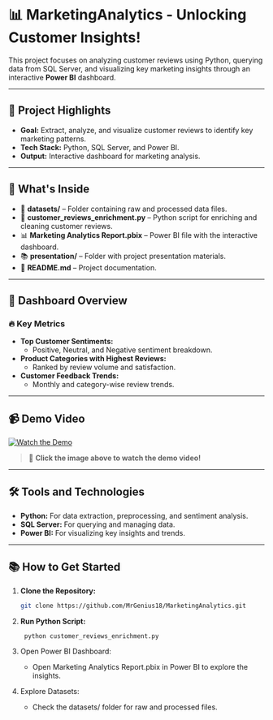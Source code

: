 # 📊 MarketingAnalytics - Unlocking Customer Insights!

This project focuses on analyzing customer reviews using Python, querying data from SQL Server, and visualizing key marketing insights through an interactive **Power BI** dashboard.

---

## 🎯 Project Highlights
- **Goal:** Extract, analyze, and visualize customer reviews to identify key marketing patterns.
- **Tech Stack:** Python, SQL Server, and Power BI.
- **Output:** Interactive dashboard for marketing analysis.

---

## 📂 What's Inside
- 📁 **datasets/** – Folder containing raw and processed data files.
- 🐍 **customer_reviews_enrichment.py** – Python script for enriching and cleaning customer reviews.
- 📊 **Marketing Analytics Report.pbix** – Power BI file with the interactive dashboard.
- 📚 **presentation/** – Folder with project presentation materials.
- 📄 **README.md** – Project documentation.

---

## 📸 Dashboard Overview
### 🔥 Key Metrics
- **Top Customer Sentiments:**  
   - Positive, Neutral, and Negative sentiment breakdown.
- **Product Categories with Highest Reviews:**  
   - Ranked by review volume and satisfaction.
- **Customer Feedback Trends:**  
   - Monthly and category-wise review trends.

---

## 📹 Demo Video
[![Watch the Demo](https://img.youtube.com/vi/VIDEO_ID/maxresdefault.jpg)](https://www.youtube.com/watch?v=VIDEO_ID)

> 🎥 **Click the image above to watch the demo video!**

---

## 🛠️ Tools and Technologies
- **Python:** For data extraction, preprocessing, and sentiment analysis.
- **SQL Server:** For querying and managing data.
- **Power BI:** For visualizing key insights and trends.

---

## 📚 How to Get Started
1. **Clone the Repository:**
   ```bash
   git clone https://github.com/MrGenius18/MarketingAnalytics.git
2. **Run Python Script:**
      ```bash
       python customer_reviews_enrichment.py
3. Open Power BI Dashboard:
   
   - Open Marketing Analytics Report.pbix in Power BI to explore the insights.
5. Explore Datasets:
   
   - Check the datasets/ folder for raw and processed files.
